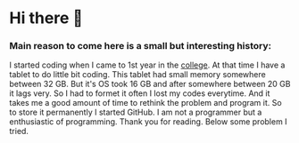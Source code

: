 # Hi there 👋
### Main reason to come here is a small but interesting history:

I started coding when I came to 1st year in the [college](https://rkmvccrahara.org/). At that time I have a tablet to do little bit coding. This tablet had small memory somewhere between 32 GB. But it's OS took 16 GB and after somewhere between 20 GB it lags very. So I had to formet it often I lost my codes everytime. And it takes me a good amount of time to rethink the problem and program it. So to store it permanently I started GitHub. I am not a programmer but a enthusiastic of programming.
Thank you for reading. 
Below some problem I tried.

